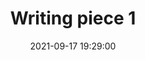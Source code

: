 ---
layout: page
title: "Writing piece 1"
description: Description of writing piece 1
outlet: Wikipedia
date: "2021-09-17 19:29:00"
redirect: https://en.wikipedia.org/wiki/Writing
img: assets/img/12.jpg
importance: 1
category: features
---